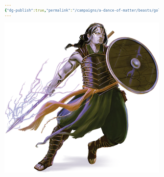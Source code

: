 ```yaml
---
{"dg-publish":true,"permalink":"/campaigns/a-dance-of-matter/beasts/goliath-spearmen/","tags":["Goliath"]}
---
```


![attachments/Goliath_Spearmen.webp|400](/img/user/attachments/Goliath_Spearmen.webp)